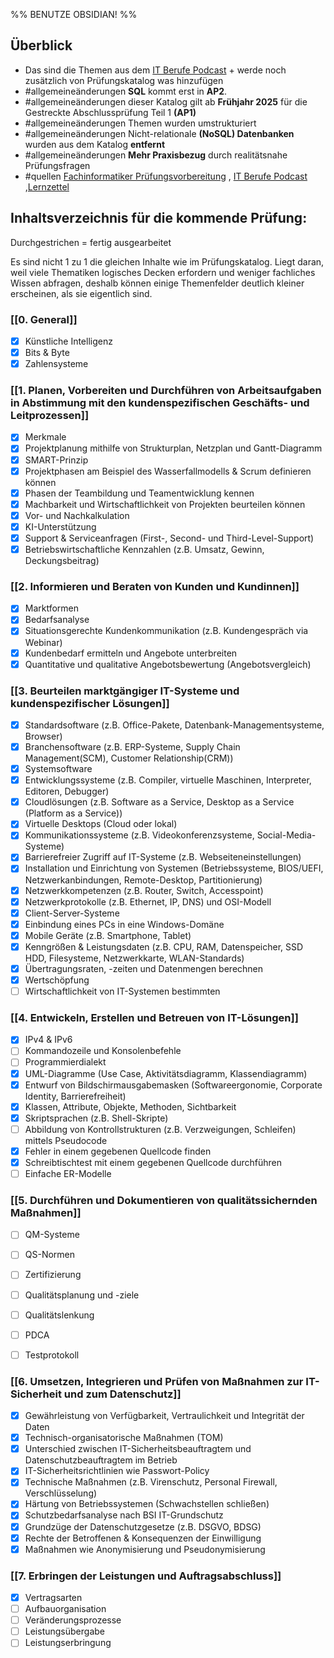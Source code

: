 %% BENUTZE OBSIDIAN! %%
## Überblick
- Das sind die Themen aus dem [IT Berufe Podcast](https://it-berufe-podcast.de/neuer-pruefungskatalog-fuer-die-ap1-der-it-berufe-ab-2025-it-berufe-podcast-190/) + werde noch zusätzlich von Prüfungskatalog was hinzufügen
- #allgemeineänderungen **SQL** kommt erst in **AP2**.
- #allgemeineänderungen dieser Katalog gilt ab **Frühjahr 2025** für die Gestreckte Abschlussprüfung Teil 1 **(AP1)**
- #allgemeineänderungen Themen wurden umstrukturiert
- #allgemeineänderungen Nicht-relationale **(NoSQL) Datenbanken** wurden aus dem Katalog **entfernt**
- #allgemeineänderungen **Mehr Praxisbezug** durch realitätsnahe Prüfungsfragen
- #quellen [Fachinformatiker Prüfungsvorbereitung](https://fachinformatikerpruefungsvorbereitung.de/) , [IT Berufe Podcast](https://it-berufe-podcast.de/neuer-pruefungskatalog-fuer-die-ap1-der-it-berufe-ab-2025-it-berufe-podcast-190/) ,[Lernzettel](https://files.hstin.io/AP1_Lernzettel.pdf)


## Inhaltsverzeichnis für die kommende Prüfung:

Durchgestrichen = fertig ausgearbeitet

Es sind nicht 1 zu 1 die gleichen Inhalte wie im Prüfungskatalog. Liegt daran, weil viele Thematiken logisches Decken erfordern und weniger fachliches Wissen abfragen, deshalb können einige Themenfelder deutlich kleiner erscheinen, als sie eigentlich sind.

### [[0. General]]

- [x] Künstliche Intelligenz
- [x] Bits & Byte
- [x] Zahlensysteme

### [[1. Planen, Vorbereiten und Durchführen von Arbeitsaufgaben in Abstimmung mit den kundenspezifischen Geschäfts- und Leitprozessen]]

- [x] Merkmale
- [x] Projektplanung mithilfe von Strukturplan, Netzplan und Gantt-Diagramm
- [x] SMART-Prinzip
- [x] Projektphasen am Beispiel des Wasserfallmodells & Scrum definieren können
- [x] Phasen der Teambildung und Teamentwicklung kennen
- [x] Machbarkeit und Wirtschaftlichkeit von Projekten beurteilen können
- [x] Vor- und Nachkalkulation
- [x] KI-Unterstützung
- [x] Support & Serviceanfragen (First-, Second- und Third-Level-Support)
- [x] Betriebswirtschaftliche Kennzahlen (z.B. Umsatz, Gewinn, Deckungsbeitrag)

### [[2. Informieren und Beraten von Kunden und Kundinnen]]

- [x] Marktformen
- [x] Bedarfsanalyse
- [x] Situationsgerechte Kundenkommunikation (z.B. Kundengespräch via Webinar)
- [x] Kundenbedarf ermitteln und Angebote unterbreiten
- [x] Quantitative und qualitative Angebotsbewertung (Angebotsvergleich)

### [[3. Beurteilen marktgängiger IT-Systeme und kundenspezifischer Lösungen]]

- [x] Standardsoftware (z.B. Office-Pakete, Datenbank-Managementsysteme, Browser)
- [x] Branchensoftware (z.B. ERP-Systeme, Supply Chain Management(SCM), Customer Relationship(CRM))
- [x] Systemsoftware
- [x] Entwicklungssysteme (z.B. Compiler, virtuelle Maschinen, Interpreter, Editoren, Debugger)
- [x] Cloudlösungen (z.B. Software as a Service, Desktop as a Service (Platform as a Service))
- [x] Virtuelle Desktops (Cloud oder lokal)
- [x] Kommunikationssysteme (z.B. Videokonferenzsysteme, Social-Media-Systeme)
- [x] Barrierefreier Zugriff auf IT-Systeme (z.B. Webseiteneinstellungen)
- [x] Installation und Einrichtung von Systemen (Betriebssysteme, BIOS/UEFI, Netzwerkanbindungen, Remote-Desktop, Partitionierung)
- [x] Netzwerkkompetenzen (z.B. Router, Switch, Accesspoint)
- [x] Netzwerkprotokolle (z.B. Ethernet, IP, DNS) und OSI-Modell
- [x] Client-Server-Systeme
- [x] Einbindung eines PCs in eine Windows-Domäne
- [x] Mobile Geräte (z.B. Smartphone, Tablet)
- [x] Kenngrößen & Leistungsdaten (z.B. CPU, RAM, Datenspeicher, SSD HDD, Filesysteme, Netzwerkkarte, WLAN-Standards)
- [x] Übertragungsraten, -zeiten und Datenmengen berechnen
- [x] Wertschöpfung
- [ ] Wirtschaftlichkeit von IT-Systemen bestimmten

### [[4. Entwickeln, Erstellen und Betreuen von IT-Lösungen]]

- [x] IPv4 & IPv6
- [ ] Kommandozeile und Konsolenbefehle
- [ ] Programmierdialekt
 - [x] UML-Diagramme (Use Case, Aktivitätsdiagramm, Klassendiagramm)
- [x] Entwurf von Bildschirmausgabemasken (Softwareergonomie, Corporate Identity, Barrierefreiheit)
- [x] Klassen, Attribute, Objekte, Methoden, Sichtbarkeit
- [x] Skriptsprachen (z.B. Shell-Skripte)
- [ ] Abbildung von Kontrollstrukturen (z.B. Verzweigungen, Schleifen) mittels Pseudocode
- [x] Fehler in einem gegebenen Quellcode finden
- [x] Schreibtischtest mit einem gegebenen Quellcode durchführen
- [ ] Einfache ER-Modelle

### [[5. Durchführen und Dokumentieren von qualitätssichernden Maßnahmen]]

- [ ] QM-Systeme
- [ ] QS-Normen
- [ ] Zertifizierung
- [ ] Qualitätsplanung und -ziele
- [ ] Qualitätslenkung
- [ ] PDCA
- [ ] Testprotokoll


### [[6. Umsetzen, Integrieren und Prüfen von Maßnahmen zur IT-Sicherheit und zum Datenschutz]]

- [x] Gewährleistung von Verfügbarkeit, Vertraulichkeit und Integrität der Daten
- [x] Technisch-organisatorische Maßnahmen (TOM)
- [x] Unterschied zwischen IT-Sicherheitsbeauftragtem und Datenschutzbeauftragtem im Betrieb
- [x] IT-Sicherheitsrichtlinien wie Passwort-Policy
- [x] Technische Maßnahmen (z.B. Virenschutz, Personal Firewall, Verschlüsselung)
- [x] Härtung von Betriebssystemen (Schwachstellen schließen)
- [x] Schutzbedarfsanalyse nach BSI IT-Grundschutz
- [x] Grundzüge der Datenschutzgesetze (z.B. DSGVO, BDSG)
- [x] Rechte der Betroffenen & Konsequenzen der Einwilligung
- [x] Maßnahmen wie Anonymisierung und Pseudonymisierung

### [[7. Erbringen der Leistungen und Auftragsabschluss]]

- [x] Vertragsarten
- [ ] Aufbauorganisation
- [ ] Veränderungsprozesse
- [ ] Leistungsübergabe
- [ ] Leistungserbringung
